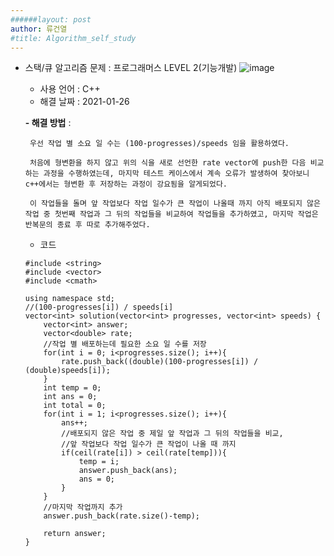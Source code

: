 ```yaml
---
######layout: post
author: 류건열
#title: Algorithm_self_study
---
```



-  스택/큐 알고리즘 문제 : 프로그래머스 LEVEL 2(기능개발)
![image](https://user-images.githubusercontent.com/34560965/105817895-91a5f500-5ff9-11eb-9058-514426e22697.png)
    - 사용 언어 : C++
    - 해결 날짜 : 2021-01-26

    **- 해결 방법** : 
        
        우선 작업 별 소요 일 수는 (100-progresses)/speeds 임을 활용하였다.

        처음에 형변환을 하지 않고 위의 식을 새로 선언한 rate vector에 push한 다음 비교하는 과정을 수행하였는데, 마지막 테스트 케이스에서 계속 오류가 발생하여 찾아보니 c++에서는 형변환 후 저장하는 과정이 강요됨을 알게되었다.
        
        이 작업들을 돌며 앞 작업보다 작업 일수가 큰 작업이 나올때 까지 아직 배포되지 않은 작업 중 첫번째 작업과 그 뒤의 작업들을 비교하여 작업들을 추가하였고, 마지막 작업은 반복문의 종료 후 따로 추가해주었다.

	- 코드	

    ```
    #include <string>
    #include <vector>
    #include <cmath>

    using namespace std;
    //(100-progresses[i]) / speeds[i]
    vector<int> solution(vector<int> progresses, vector<int> speeds) {
        vector<int> answer;
        vector<double> rate;
        //작업 별 배포하는데 필요한 소요 일 수를 저장
        for(int i = 0; i<progresses.size(); i++){
            rate.push_back((double)(100-progresses[i]) / (double)speeds[i]);
        }
        int temp = 0;
        int ans = 0;
        int total = 0;
        for(int i = 1; i<progresses.size(); i++){
            ans++;
            //배포되지 않은 작업 중 제일 앞 작업과 그 뒤의 작업들을 비교,
            //앞 작업보다 작업 일수가 큰 작업이 나올 때 까지
            if(ceil(rate[i]) > ceil(rate[temp])){
                temp = i;
                answer.push_back(ans);
                ans = 0;
            }
        }
        //마지막 작업까지 추가
        answer.push_back(rate.size()-temp);
        
        return answer;
    }
    ```
